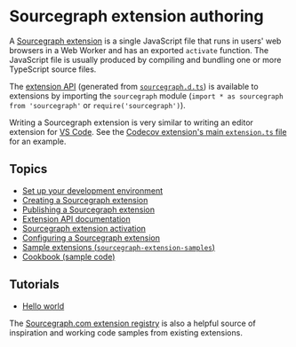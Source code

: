# Sourcegraph extension authoring

A [Sourcegraph extension](../index.md) is a single JavaScript file that runs in users' web browsers in a Web Worker and has an exported `activate` function. The JavaScript file is usually produced by compiling and bundling one or more TypeScript source files.

The [extension API](https://unpkg.com/sourcegraph/dist/docs/index.html) (generated from [`sourcegraph.d.ts`](https://sourcegraph.com/github.com/sourcegraph/sourcegraph/-/blob/packages/sourcegraph-extension-api/src/sourcegraph.d.ts)) is available to extensions by importing the `sourcegraph` module (`import * as sourcegraph from 'sourcegraph'` or `require('sourcegraph')`).

Writing a Sourcegraph extension is very similar to writing an editor extension for [VS Code](https://code.visualstudio.com/docs/extensions/overview). See the [Codecov extension's main `extension.ts` file](https://sourcegraph.com/github.com/sourcegraph/sourcegraph-codecov/-/blob/src/extension.ts) for an example.

## Topics

- [Set up your development environment](development_environment.md)
- [Creating a Sourcegraph extension](creating.md)
- [Publishing a Sourcegraph extension](publishing.md)
- [Extension API documentation](https://unpkg.com/sourcegraph/dist/docs/index.html)
- [Sourcegraph extension activation](activation.md)
- [Configuring a Sourcegraph extension](configuration.md)
- [Sample extensions (`sourcegraph-extension-samples`)](https://github.com/sourcegraph/sourcegraph-extension-samples)
- [Cookbook (sample code)](cookbook.md)

## Tutorials

- [Hello world](tutorials/hello-world.md)


The [Sourcegraph.com extension registry](https://sourcegraph.com/extensions) is also a helpful source of inspiration and working code samples from existing extensions.
